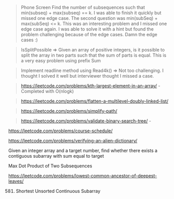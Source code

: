 >Phone Screen Find the number of subsequences such that min(subseq) + max(subseq) == k. I was able to finish it quickly but missed one edge case. The second question was min(subSeq) + max(subSeq) <= k. This was an interesting problem and I missed one edge case again. I was able to solve it with a hint but found the problem challenging because of the edge cases. Damn the edge cases :)



>IsSplitPossible => Given an array of positive integers, is it possible to split the array in two parts such that the sum of parts is equal. This is a very easy problem using prefix Sum

>Implement readline method using Read4k() => Not too challenging. I thought I solved it well but interviewer thought I missed a case.

>https://leetcode.com/problems/kth-largest-element-in-an-array/ - Completed with O(nlogk)


>https://leetcode.com/problems/flatten-a-multilevel-doubly-linked-list/ 


>https://leetcode.com/problems/simplify-path/

>https://leetcode.com/problems/validate-binary-search-tree/ -


https://leetcode.com/problems/course-schedule/

https://leetcode.com/problems/verifying-an-alien-dictionary/ 

Given an integer array and a target number, find whether there exists a contiguous subarray with sum equal to target


Max Dot Product of Two Subsequences


https://leetcode.com/problems/lowest-common-ancestor-of-deepest-leaves/

581. Shortest Unsorted Continuous Subarray
